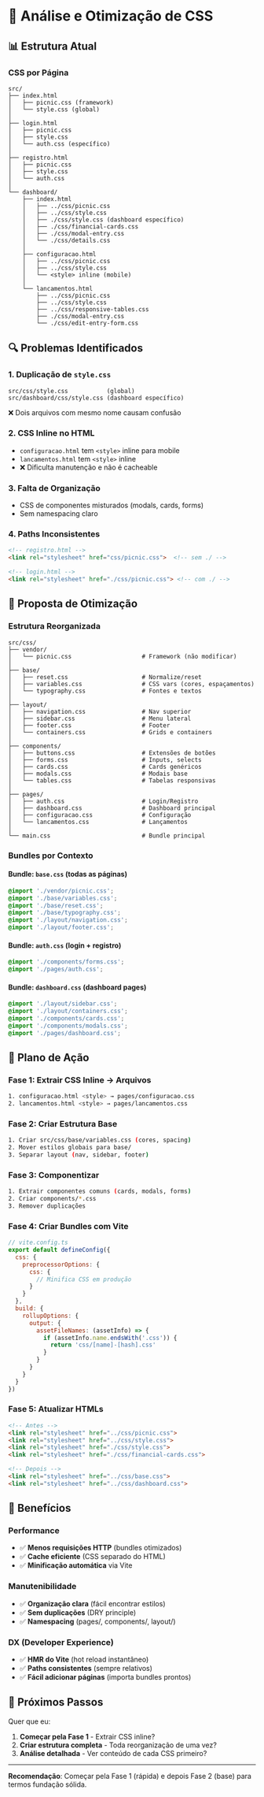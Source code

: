 # 🎨 Análise e Otimização de CSS

## 📊 Estrutura Atual

### CSS por Página

```
src/
├── index.html
│   ├── picnic.css (framework)
│   └── style.css (global)
│
├── login.html
│   ├── picnic.css
│   ├── style.css
│   └── auth.css (específico)
│
├── registro.html
│   ├── picnic.css
│   ├── style.css
│   └── auth.css
│
└── dashboard/
    ├── index.html
    │   ├── ../css/picnic.css
    │   ├── ../css/style.css
    │   ├── ./css/style.css (dashboard específico)
    │   ├── ./css/financial-cards.css
    │   ├── ./css/modal-entry.css
    │   └── ./css/details.css
    │
    ├── configuracao.html
    │   ├── ../css/picnic.css
    │   ├── ../css/style.css
    │   └── <style> inline (mobile)
    │
    └── lancamentos.html
        ├── ../css/picnic.css
        ├── ../css/style.css
        ├── ../css/responsive-tables.css
        ├── ./css/modal-entry.css
        └── ./css/edit-entry-form.css
```

## 🔍 Problemas Identificados

### 1. **Duplicação de `style.css`**
```
src/css/style.css           (global)
src/dashboard/css/style.css (dashboard específico)
```
❌ Dois arquivos com mesmo nome causam confusão

### 2. **CSS Inline no HTML**
- `configuracao.html` tem `<style>` inline para mobile
- `lancamentos.html` tem `<style>` inline
- ❌ Dificulta manutenção e não é cacheable

### 3. **Falta de Organização**
- CSS de componentes misturados (modals, cards, forms)
- Sem namespacing claro

### 4. **Paths Inconsistentes**
```html
<!-- registro.html -->
<link rel="stylesheet" href="css/picnic.css">  <!-- sem ./ -->

<!-- login.html -->
<link rel="stylesheet" href="./css/picnic.css"> <!-- com ./ -->
```

## 🎯 Proposta de Otimização

### Estrutura Reorganizada

```
src/css/
├── vendor/
│   └── picnic.css                    # Framework (não modificar)
│
├── base/
│   ├── reset.css                     # Normalize/reset
│   ├── variables.css                 # CSS vars (cores, espaçamentos)
│   └── typography.css                # Fontes e textos
│
├── layout/
│   ├── navigation.css                # Nav superior
│   ├── sidebar.css                   # Menu lateral
│   ├── footer.css                    # Footer
│   └── containers.css                # Grids e containers
│
├── components/
│   ├── buttons.css                   # Extensões de botões
│   ├── forms.css                     # Inputs, selects
│   ├── cards.css                     # Cards genéricos
│   ├── modals.css                    # Modais base
│   └── tables.css                    # Tabelas responsivas
│
├── pages/
│   ├── auth.css                      # Login/Registro
│   ├── dashboard.css                 # Dashboard principal
│   ├── configuracao.css              # Configuração
│   └── lancamentos.css               # Lançamentos
│
└── main.css                          # Bundle principal
```

### Bundles por Contexto

#### **Bundle: `base.css`** (todas as páginas)
```css
@import './vendor/picnic.css';
@import './base/variables.css';
@import './base/reset.css';
@import './base/typography.css';
@import './layout/navigation.css';
@import './layout/footer.css';
```

#### **Bundle: `auth.css`** (login + registro)
```css
@import './components/forms.css';
@import './pages/auth.css';
```

#### **Bundle: `dashboard.css`** (dashboard pages)
```css
@import './layout/sidebar.css';
@import './layout/containers.css';
@import './components/cards.css';
@import './components/modals.css';
@import './pages/dashboard.css';
```

## 📝 Plano de Ação

### Fase 1: Extrair CSS Inline → Arquivos
```bash
1. configuracao.html <style> → pages/configuracao.css
2. lancamentos.html <style> → pages/lancamentos.css
```

### Fase 2: Criar Estrutura Base
```bash
1. Criar src/css/base/variables.css (cores, spacing)
2. Mover estilos globais para base/
3. Separar layout (nav, sidebar, footer)
```

### Fase 3: Componentizar
```bash
1. Extrair componentes comuns (cards, modals, forms)
2. Criar components/*.css
3. Remover duplicações
```

### Fase 4: Criar Bundles com Vite
```javascript
// vite.config.ts
export default defineConfig({
  css: {
    preprocessorOptions: {
      css: {
        // Minifica CSS em produção
      }
    }
  },
  build: {
    rollupOptions: {
      output: {
        assetFileNames: (assetInfo) => {
          if (assetInfo.name.endsWith('.css')) {
            return 'css/[name]-[hash].css'
          }
        }
      }
    }
  }
})
```

### Fase 5: Atualizar HTMLs
```html
<!-- Antes -->
<link rel="stylesheet" href="../css/picnic.css">
<link rel="stylesheet" href="../css/style.css">
<link rel="stylesheet" href="./css/style.css">
<link rel="stylesheet" href="./css/financial-cards.css">

<!-- Depois -->
<link rel="stylesheet" href="../css/base.css">
<link rel="stylesheet" href="../css/dashboard.css">
```

## 🎁 Benefícios

### Performance
- ✅ **Menos requisições HTTP** (bundles otimizados)
- ✅ **Cache eficiente** (CSS separado do HTML)
- ✅ **Minificação automática** via Vite

### Manutenibilidade
- ✅ **Organização clara** (fácil encontrar estilos)
- ✅ **Sem duplicações** (DRY principle)
- ✅ **Namespacing** (pages/, components/, layout/)

### DX (Developer Experience)
- ✅ **HMR do Vite** (hot reload instantâneo)
- ✅ **Paths consistentes** (sempre relativos)
- ✅ **Fácil adicionar páginas** (importa bundles prontos)

## 🚀 Próximos Passos

Quer que eu:

1. **Começar pela Fase 1** - Extrair CSS inline?
2. **Criar estrutura completa** - Toda reorganização de uma vez?
3. **Análise detalhada** - Ver conteúdo de cada CSS primeiro?

---

**Recomendação**: Começar pela Fase 1 (rápida) e depois Fase 2 (base) para termos fundação sólida.
